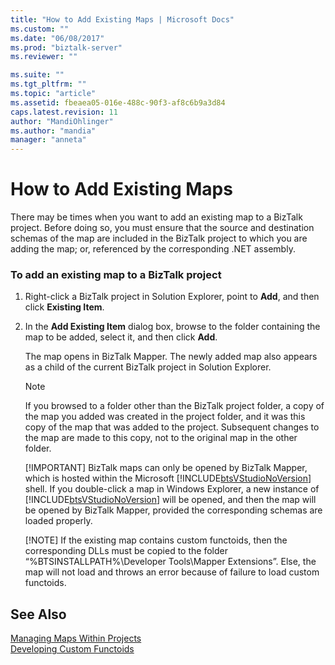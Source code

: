 ```yaml
---
title: "How to Add Existing Maps | Microsoft Docs"
ms.custom: ""
ms.date: "06/08/2017"
ms.prod: "biztalk-server"
ms.reviewer: ""

ms.suite: ""
ms.tgt_pltfrm: ""
ms.topic: "article"
ms.assetid: fbeaea05-016e-488c-90f3-af8c6b9a3d84
caps.latest.revision: 11
author: "MandiOhlinger"
ms.author: "mandia"
manager: "anneta"
---
```

# How to Add Existing Maps
There may be times when you want to add an existing map to a BizTalk project. Before doing so, you must ensure that the source and destination schemas of the map are included in the BizTalk project to which you are adding the map; or, referenced by the corresponding .NET assembly.  
  
### To add an existing map to a BizTalk project  
  
1. Right-click a BizTalk project in Solution Explorer, point to **Add**, and then click **Existing Item**.  
  
2. In the **Add Existing Item** dialog box, browse to the folder containing the map to be added, select it, and then click **Add**.  
  
    The map opens in BizTalk Mapper. The newly added map also appears as a child of the current BizTalk project in Solution Explorer.  
  
   > [!NOTE]
   >  If you browsed to a folder other than the BizTalk project folder, a copy of the map you added was created in the project folder, and it was this copy of the map that was added to the project. Subsequent changes to the map are made to this copy, not to the original map in the other folder.  
   > 
   > [!IMPORTANT]
   >  BizTalk maps can only be opened by BizTalk Mapper, which is hosted within the Microsoft [!INCLUDE[btsVStudioNoVersion](../includes/btsvstudionoversion-md.md)] shell. If you double-click a map in Windows Explorer, a new instance of [!INCLUDE[btsVStudioNoVersion](../includes/btsvstudionoversion-md.md)] will be opened, and then the map will be opened by BizTalk Mapper, provided the corresponding schemas are loaded properly.  
   > 
   > [!NOTE]
   >  If the existing map contains custom functoids, then the corresponding DLLs must be copied to the folder “%BTSINSTALLPATH%\Developer Tools\Mapper Extensions”. Else, the map will not load and throws an error because of failure to load custom functoids.  
  
## See Also  
 [Managing Maps Within Projects](../core/managing-maps-within-projects.md)   
 [Developing Custom Functoids](../core/developing-custom-functoids.md)